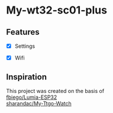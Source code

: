 # My-wt32-sc01-plus

## Features
- [x] Settings 
- [x] Wifi


## Inspiration
This project was created on the basis of <br>
[fbiego/Lumia-ESP32](https://github.com/fbiego/Lumia-ESP32)<br> 
[sharandac/My-Ttgo-Watch](https://github.com/sharandac/My-Ttgo-Watch)<br>
